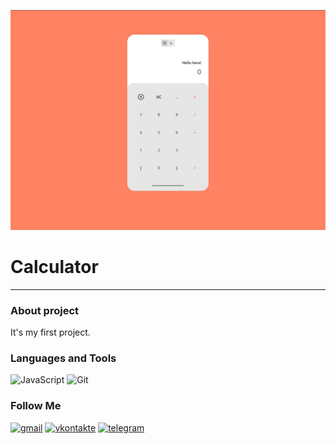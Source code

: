[![Header](https://github.com/DavidShariev/Calculator/blob/main/img/header.jpg)](https://github.com/DavidShariev/)

# Calculator
___

### About project
It's my first project.

### Languages and Tools
![JavaScript](https://img.shields.io/badge/-JavaScript-000?style=for-the-badge&logo=Javascript)
![Git](https://img.shields.io/badge/-Git-000?style=for-the-badge&logo=GiT)


### Follow Me
[![gmail](https://img.shields.io/badge/-gmail-000?style=for-the-badge&logo=gmail)](https://mail.google.com/mail/david.shariev.08@gmail.com)
[![vkontakte](https://img.shields.io/badge/-vk.com-000?style=for-the-badge&logo=vk)](https://vk.com/veirash02)
[![telegram](https://img.shields.io/badge/-telegram-000?style=for-the-badge&logo=telegram)](https://t.me/artrubec)

